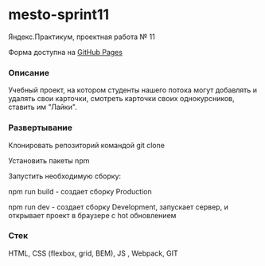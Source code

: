 # mesto-sprint11

Яндекс.Практикум, проектная работа № 11

Форма доступна на [GitHub Pages](https://anton-zm.github.io/mesto-sprint11/)

### Описание

Учебный проект, на котором студенты нашего потока могут добавлять и удалять свои карточки,
смотреть карточки своих однокурсников, ставить им "Лайки".

### Развертывание

Клонировать репозиторий командой git clone

Установить пакеты npm

Запустить необходимую сборку:

npm run build - создает сборку Production

npm run dev - создает сборку Development, запускает сервер, и открывает проект в браузере с hot обновлением

### Cтек

HTML, CSS (flexbox, grid, BEM), JS , Webpack, GIT
